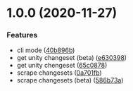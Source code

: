 # 1.0.0 (2020-11-27)


### Features

* cli mode ([40b896b](https://github.com/mob-sakai/unity-changeset/commit/40b896b5827f3a3fc16759f6fcfa473c59e5d8f9))
* get unity changeset (beta) ([e630398](https://github.com/mob-sakai/unity-changeset/commit/e630398129382077efb39388ad57691dd65084b4))
* get unity chengeset ([65c0878](https://github.com/mob-sakai/unity-changeset/commit/65c0878222d8acedd678cdcd79589744e0468b3f))
* scrape changesets ([0a701fb](https://github.com/mob-sakai/unity-changeset/commit/0a701fb2edd1bcfbfc5dbd977c7c598a755dbf7e))
* scrape changesets (beta) ([586b73a](https://github.com/mob-sakai/unity-changeset/commit/586b73a62ad939051341aae79ae585257593bcb6))
